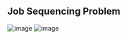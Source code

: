 ## Job Sequencing Problem

![image](https://user-images.githubusercontent.com/23376002/204086173-c0d49325-3df7-4c97-a8be-549ecc1a8f39.png)
![image](https://user-images.githubusercontent.com/23376002/204086451-3eb33f91-08a7-4f0c-a8b1-f7b3bfc08f19.png)
